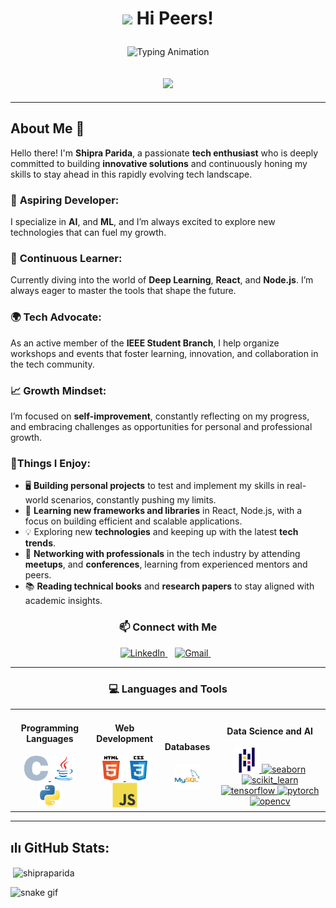 

# <p align="center"> <img src="https://media.giphy.com/media/hvRJCLFzcasrR4ia7z/giphy.gif" width="30"/>  Hi Peers!</p>

<p align="center">
  <img src="https://readme-typing-svg.demolab.com?font=Fira+Code&size=30&duration=3000&pause=500&color=f24e91&center=true&vCenter=true&width=600&lines=I+am+Shipra+Parida!;An+enthusiast+to+learn+and+grow;Always+redefining+limits;Constantly+evolving+to+be+better" alt="Typing Animation" />
</p>
<h2 align="center"><img src="https://user-images.githubusercontent.com/39955420/147578199-56632b69-b3e8-4d9f-97e2-f046a1c2cba0.gif"></h2>


---

## About Me 👋

Hello there! I'm **Shipra Parida**, a passionate **tech enthusiast** who is  deeply committed to building **innovative solutions** and continuously honing my skills to stay ahead in this rapidly evolving tech landscape.

### 🚀 **Aspiring Developer**:
I specialize in  **AI**, and **ML**, and I’m always excited to explore new technologies that can fuel my growth.

### 🌱 **Continuous Learner**:
Currently diving into the world of **Deep Learning**, **React**, and **Node.js**. I’m always eager to master the tools that shape the future.

### 🌍 **Tech Advocate**:
As an active member of the **IEEE Student Branch**, I help organize workshops and events that foster learning, innovation, and collaboration in the tech community.

### 📈 **Growth Mindset**:
I’m focused on **self-improvement**, constantly reflecting on my progress, and embracing challenges as opportunities for personal and professional growth.

### 🌟Things I Enjoy:
- 🖥️ **Building personal projects** to test and implement my skills in real-world scenarios, constantly pushing my limits.
- 🧩 **Learning new frameworks and libraries** in React, Node.js, with a focus on building efficient and scalable applications.
- 💡 Exploring new **technologies** and keeping up with the latest **tech trends**.
- 🤝 **Networking with professionals** in the tech industry by attending **meetups**,  and **conferences**, learning from experienced mentors and peers.
- 📚 **Reading technical books** and **research papers** to stay aligned with academic insights.

<h3 align="center">📫 Connect with Me</h3>

<p align="center">
  <a href="https://www.linkedin.com/in/shipra-parida3/" target="_blank" rel="noreferrer">
    <img src="https://cdn.jsdelivr.net/gh/devicons/devicon/icons/linkedin/linkedin-original.svg" alt="LinkedIn" width="40" height="40"/>
  </a>
  &nbsp;&nbsp;
  <a href="mailto:shipra.yourmail@gmail.com" target="_blank" rel="noreferrer">
    <img src="https://cdn-icons-png.flaticon.com/512/732/732200.png" alt="Gmail" width="40" height="40"/>
  </a>
  &nbsp;&nbsp;
</p>

---

<h3 align="center">💻 Languages and Tools</h3>

<table align="center">
  <tr>
    <td align="center">
      <h4>Programming Languages</h4>
      <a href="https://www.cprogramming.com/" target="_blank" rel="noreferrer">
        <img src="https://raw.githubusercontent.com/devicons/devicon/master/icons/c/c-original.svg" alt="C" width="40" height="40"/>
      </a>
      <a href="https://www.java.com" target="_blank" rel="noreferrer">
        <img src="https://raw.githubusercontent.com/devicons/devicon/master/icons/java/java-original.svg" alt="Java" width="40" height="40"/>
      </a>
      <a href="https://www.python.org" target="_blank" rel="noreferrer">
        <img src="https://raw.githubusercontent.com/devicons/devicon/master/icons/python/python-original.svg" alt="Python" width="40" height="40"/>
      </a>
    </td>
    <td align="center">
      <h4>Web Development</h4>
      <a href="https://www.w3.org/html/" target="_blank" rel="noreferrer">
        <img src="https://raw.githubusercontent.com/devicons/devicon/master/icons/html5/html5-original-wordmark.svg" alt="HTML5" width="40" height="40"/>
      </a>
      <a href="https://www.w3schools.com/css/" target="_blank" rel="noreferrer">
        <img src="https://raw.githubusercontent.com/devicons/devicon/master/icons/css3/css3-original-wordmark.svg" alt="CSS3" width="40" height="40"/>
      </a>
      <a href="https://developer.mozilla.org/en-US/docs/Web/JavaScript" target="_blank" rel="noreferrer">
        <img src="https://raw.githubusercontent.com/devicons/devicon/master/icons/javascript/javascript-original.svg" alt="JavaScript" width="40" height="40"/>
      </a>
    </td>
    <td align="center">
      <h4>Databases</h4>
      <a href="https://www.mysql.com/" target="_blank" rel="noreferrer">
        <img src="https://raw.githubusercontent.com/devicons/devicon/master/icons/mysql/mysql-original-wordmark.svg" alt="MySQL" width="40" height="40"/>
      </a>
    </td>
    <td align="center">
      <h4>Data Science and AI</h4>
      <a href="https://pandas.pydata.org/" target="_blank" rel="noreferrer">
        <img src="https://raw.githubusercontent.com/devicons/devicon/master/icons/pandas/pandas-original.svg" alt="pandas" width="40" height="40"/>
      </a>
      <a href="https://seaborn.pydata.org/" target="_blank" rel="noreferrer">
        <img src="https://seaborn.pydata.org/_images/logo-mark-lightbg.svg" alt="seaborn" width="40" height="40"/>
      </a>
      <a href="https://scikit-learn.org/" target="_blank" rel="noreferrer">
        <img src="https://upload.wikimedia.org/wikipedia/commons/0/05/Scikit_learn_logo_small.svg" alt="scikit_learn" width="40" height="40"/>
      </a>
      <a href="https://www.tensorflow.org" target="_blank" rel="noreferrer">
        <img src="https://www.vectorlogo.zone/logos/tensorflow/tensorflow-icon.svg" alt="tensorflow" width="40" height="40"/>
      </a>
      <a href="https://pytorch.org/" target="_blank" rel="noreferrer">
        <img src="https://www.vectorlogo.zone/logos/pytorch/pytorch-icon.svg" alt="pytorch" width="40" height="40"/>
      </a>
      <a href="https://opencv.org/" target="_blank" rel="noreferrer">
        <img src="https://www.vectorlogo.zone/logos/opencv/opencv-icon.svg" alt="opencv" width="40" height="40"/>
      </a>
    </td>
  </tr>
</table>



---
 ## ılı  GitHub Stats:
<p>&nbsp;<img align="center" src="https://github-readme-stats.vercel.app/api?username=Shipraparida&show_icons=true&theme=dark&locale=en" alt="shipraparida" /></p>


![snake gif](https://github.com/Shipraparida/Shipraparida/blob/output/github-snake-dark.svg)
